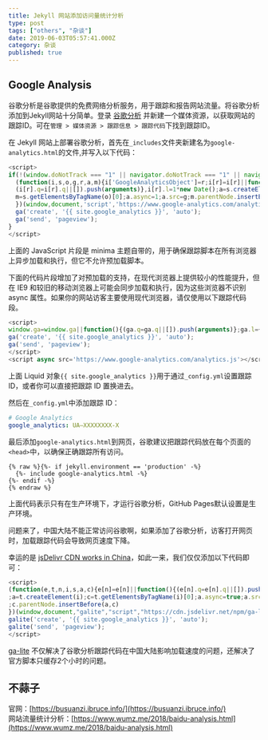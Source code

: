 ```yaml
---
title: Jekyll 网站添加访问量统计分析
type: post
tags: ["others", "杂谈"]
date: 2019-06-03T05:57:41.000Z
category: 杂谈
published: true
---
```



## Google Analysis

谷歌分析是谷歌提供的免费网络分析服务，用于跟踪和报告网站流量。将谷歌分析添加到Jekyll网站十分简单。登录 [谷歌分析](https://www.google.com/intl/zh-CN/analytics/) 并新建一个媒体资源，以获取网站的跟踪ID。可在`管理 > 媒体资源 > 跟踪信息 > 跟踪代码`下找到跟踪ID。

在 Jekyll 网站上部署谷歌分析，首先在`_includes`文件夹新建名为`google-analytics.html`的文件,并写入以下代码：
```javascript
<script>
if(!(window.doNotTrack === "1" || navigator.doNotTrack === "1" || navigator.doNotTrack === "yes" || navigator.msDoNotTrack === "1")) {
  (function(i,s,o,g,r,a,m){i['GoogleAnalyticsObject']=r;i[r]=i[r]||function(){
  (i[r].q=i[r].q||[]).push(arguments)},i[r].l=1*new Date();a=s.createElement(o),
  m=s.getElementsByTagName(o)[0];a.async=1;a.src=g;m.parentNode.insertBefore(a,m)
  })(window,document,'script','https://www.google-analytics.com/analytics.js','ga');
  ga('create', '{{ site.google_analytics }}', 'auto');
  ga('send', 'pageview');
}
</script>
```

上面的 JavaScript 片段是 minima 主题自带的，用于确保跟踪脚本在所有浏览器上异步加载和执行，但它不允许预加载脚本。

下面的代码片段增加了对预加载的支持，在现代浏览器上提供较小的性能提升，但在 IE9 和较旧的移动浏览器上可能会同步加载和执行，因为这些浏览器不识别 async 属性。如果你的网站访客主要使用现代浏览器，请仅使用以下跟踪代码段。
```javascript
<script>
window.ga=window.ga||function(){(ga.q=ga.q||[]).push(arguments)};ga.l=+new Date;
ga('create', '{{ site.google_analytics }}', 'auto');
ga('send', 'pageview');
</script>
<script async src='https://www.google-analytics.com/analytics.js'></script>
```

上面 Liquid 对象`{{ site.google_analytics }}`用于通过`_config.yml`设置跟踪 ID，或者你可以直接把跟踪 ID 置换进去。

然后在`_config.yml`中添加跟踪 ID：
```yaml
# Google Analytics
google_analytics: UA—XXXXXXXX-X
```

最后添加`google-analytics.html`到网页，谷歌建议把跟踪代码放在每个页面的`<head>`中，以确保正确跟踪所有访问。
```
{% raw %}{%- if jekyll.environment == 'production' -%}
  {%- include google-analytics.html -%}
{%- endif -%}
{% endraw %}
```

上面代码表示只有在生产环境下，才运行谷歌分析，GitHub Pages默认设置是生产环境。

问题来了，中国大陆不能正常访问谷歌啊，如果添加了谷歌分析，访客打开网页时，加载跟踪代码会导致网页速度下降。

幸运的是 [jsDelivr CDN works in China](https://www.jsdelivr.com/network#china)，如此一来，我们仅仅添加以下代码即可：
```javascript
<script>
(function(e,t,n,i,s,a,c){e[n]=e[n]||function(){(e[n].q=e[n].q||[]).push(arguments)}
;a=t.createElement(i);c=t.getElementsByTagName(i)[0];a.async=true;a.src=s
;c.parentNode.insertBefore(a,c)
})(window,document,"galite","script","https://cdn.jsdelivr.net/npm/ga-lite@2/dist/ga-lite.min.js");
galite('create', '{{ site.google_analytics }}', 'auto');
galite('send', 'pageview');
</script>
```

[ga-lite](https://github.com/jehna/ga-lite) 不仅解决了谷歌分析跟踪代码在中国大陆影响加载速度的问题，还解决了官方脚本只缓存2个小时的问题。



## 不蒜子

官网：[https://busuanzi.ibruce.info/](https://busuanzi.ibruce.info/)<br />网站流量统计分析：[https://www.wumz.me/2018/baidu-analysis.html](https://www.wumz.me/2018/baidu-analysis.html)
